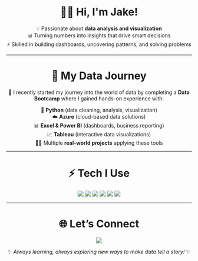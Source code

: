 <div align="center">

# 👨‍💻 Hi, I'm Jake!  

💡 Passionate about **data analysis and visualization**  
📊 Turning numbers into insights that drive smart decisions  
⚡ Skilled in building dashboards, uncovering patterns, and solving problems  

---

# 🚀 My Data Journey  

🌱 I recently started my journey into the world of data by completing a **Data Bootcamp** where I gained hands-on experience with:  

 🐍 **Python** (data cleaning, analysis, visualization)  
 ☁️ **Azure** (cloud-based data solutions)  
 📊 **Excel & Power BI** (dashboards, business reporting)  
 📈 **Tableau** (interactive data visualizations)  
 🧑‍💻 Multiple **real-world projects** applying these tools  

---

# ⚡ Tech I Use  

<p align="center">  
  <img src="https://img.shields.io/badge/Excel-217346?style=for-the-badge&logo=microsoft-excel&logoColor=white"/>  
  <img src="https://img.shields.io/badge/SQL-336791?style=for-the-badge&logo=postgresql&logoColor=white"/>  
  <img src="https://img.shields.io/badge/Python-FFD43B?style=for-the-badge&logo=python&logoColor=darkgreen"/>  
  <img src="https://img.shields.io/badge/Power%20BI-F2C811?style=for-the-badge&logo=powerbi&logoColor=black"/>  
  <img src="https://img.shields.io/badge/Tableau-E97627?style=for-the-badge&logo=tableau&logoColor=white"/>  
  <img src="https://img.shields.io/badge/Azure-0089D6?style=for-the-badge&logo=microsoft-azure&logoColor=white"/>  
</p>  

---

# 🌐 Let’s Connect  

<p align="center">  
  <a href="https://www.linkedin.com/in/jake-bell-10494473/" target="_blank">  
    <img src="https://img.shields.io/badge/LinkedIn-0A66C2?style=for-the-badge&logo=linkedin&logoColor=white"/>  
  </a>  
</p>  

✨ *Always learning, always exploring new ways to make data tell a story!* ✨  

</div>
